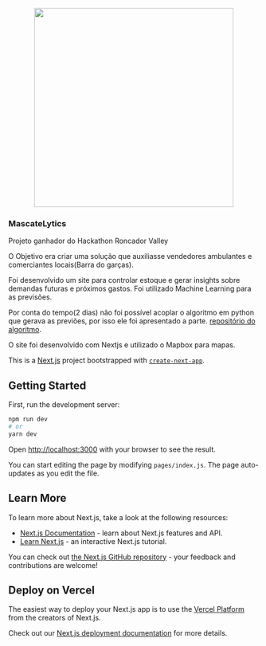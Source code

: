 <p align="center">
  <img  width= '400px'src="https://user-images.githubusercontent.com/34286800/108082085-122fa280-7048-11eb-8e33-563507fcb03d.png">
</p>

### MascateLytics

Projeto ganhador do Hackathon Roncador Valley

O Objetivo era criar uma solução que auxiliasse vendedores ambulantes e comerciantes locais(Barra do garças).

Foi desenvolvido um site para controlar estoque e gerar insights sobre demandas futuras e próximos gastos. Foi utilizado Machine Learning para as previsões.

Por conta do tempo(2 dias) não foi possível acoplar o algoritmo em python que gerava as previões, por isso ele foi apresentado a parte.
[repositório do algoritmo](https://github.com/Miguelflj/hackathon-roncador-valley-previs-o_demanda).



O site foi desenvolvido com Nextjs e utilizado o Mapbox para mapas.








This is a [Next.js](https://nextjs.org/) project bootstrapped with [`create-next-app`](https://github.com/vercel/next.js/tree/canary/packages/create-next-app).

## Getting Started

First, run the development server:

```bash
npm run dev
# or
yarn dev
```

Open [http://localhost:3000](http://localhost:3000) with your browser to see the result.

You can start editing the page by modifying `pages/index.js`. The page auto-updates as you edit the file.

## Learn More

To learn more about Next.js, take a look at the following resources:

- [Next.js Documentation](https://nextjs.org/docs) - learn about Next.js features and API.
- [Learn Next.js](https://nextjs.org/learn) - an interactive Next.js tutorial.

You can check out [the Next.js GitHub repository](https://github.com/vercel/next.js/) - your feedback and contributions are welcome!

## Deploy on Vercel

The easiest way to deploy your Next.js app is to use the [Vercel Platform](https://vercel.com/import?utm_medium=default-template&filter=next.js&utm_source=create-next-app&utm_campaign=create-next-app-readme) from the creators of Next.js.

Check out our [Next.js deployment documentation](https://nextjs.org/docs/deployment) for more details.

